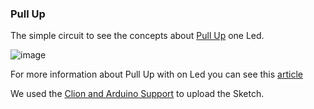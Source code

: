 ### Pull Up

The simple circuit to see the concepts about [Pull Up](https://www.arduino.cc/en/Tutorial/InputPullupSerial) one Led.

![image](https://user-images.githubusercontent.com/797845/82070460-273b6780-96ab-11ea-9f29-9d8db0669346.png)

For more information about Pull Up with on Led you can see this [article](https://www.instructables.com/id/Understanding-the-Pull-up-Resistor-With-Arduino/)

We used the [Clion and Arduino Support](https://github.com/robsonoduarte/learn-arduino/tree/master/clion-arduino/example) to upload the Sketch.
